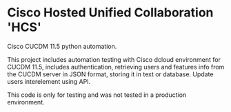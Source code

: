 # Cisco Hosted Unified Collaboration 'HCS'
Cisco CUCDM 11.5 python automation.

This project includes automation testing with Cisco dcloud environment for CUCDM 11.5, includes authentication, retrieving users and features info from the CUCDM server in JSON format, storing it in text or database.
Update users interelement using API.

This code is only for testing and was not tested in a production environment.
